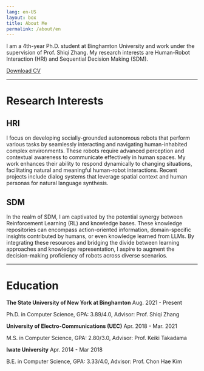 ```yaml
---
lang: en-US
layout: box
title: About Me
permalink: /about/en
---
```


I am a 4th-year Ph.D. student at Binghamton University and work under the supervision of Prof. Shiqi Zhang.
My research interests are Human-Robot Interaction (HRI) and Sequential Decision Making (SDM).

[Download CV](/assets/downloads/CV_Yohei_Hayamizu.pdf)

-------------------

# Research Interests
## HRI
I focus on developing socially-grounded autonomous robots that perform various tasks by seamlessly interacting and navigating human-inhabited complex environments. These robots require advanced perception and contextual awareness to communicate effectively in human spaces. My work enhances their ability to respond dynamically to changing situations, facilitating natural and meaningful human-robot interactions. Recent projects include dialog systems that leverage spatial context and human personas for natural language synthesis.

## SDM
In the realm of SDM, I am captivated by the potential synergy between Reinforcement Learning (RL) and knowledge bases. These knowledge repositories can encompass action-oriented information, domain-specific insights contributed by humans, or even knowledge learned from LLMs. By integrating these resources and bridging the divide between learning approaches and knowledge representation, I aspire to augment the decision-making proficiency of robots across diverse scenarios.

-------------------

# Education

**The State University of New York at Binghamton** <span class="tag">Aug. 2021 - Present</span>

Ph.D. in Computer Science,
GPA: 3.89/4.0,
Advisor: Prof. Shiqi Zhang

**University of Electro-Communications (UEC)** <span class="tag">Apr. 2018 - Mar. 2021</span>

M.S. in Computer Science,
GPA: 2.80/3.0,
Advisor: Prof. Keiki Takadama

**Iwate University** <span class="tag">Apr. 2014 - Mar 2018</span>

B.E. in Computer Science,
GPA: 3.33/4.0,
Advisor: Prof. Chon Hae Kim

